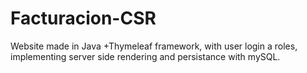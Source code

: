 # Facturacion-CSR
 Website made in Java +Thymeleaf framework, with user login a roles, implementing server side rendering and persistance with mySQL.
